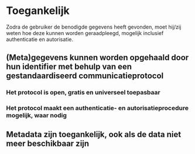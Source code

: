 Toegankelijk
============

Zodra de gebruiker de benodigde gegevens heeft gevonden, moet hij/zij weten hoe
deze kunnen worden geraadpleegd, mogelijk inclusief authenticatie en
autorisatie.

(Meta)gegevens kunnen worden opgehaald door hun identifier met behulp van een gestandaardiseerd communicatieprotocol
--------------------------------------------------------------------------------------------------------------------

### Het protocol is open, gratis en universeel toepasbaar

### Het protocol maakt een authenticatie- en autorisatieprocedure mogelijk, waar nodig

Metadata zijn toegankelijk, ook als de data niet meer beschikbaar zijn
----------------------------------------------------------------------
